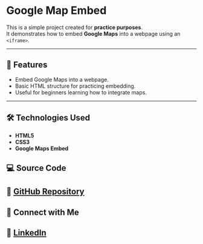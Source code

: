 # Google Map Embed

This is a simple project created for **practice purposes**.  
It demonstrates how to embed **Google Maps** into a webpage using an `<iframe>`.

---

## 🚀 Features
- Embed Google Maps into a webpage.
- Basic HTML structure for practicing embedding.
- Useful for beginners learning how to integrate maps.

---

## 🛠️ Technologies Used
- **HTML5**
- **CSS3**
- **Google Maps Embed**

## 💻 Source Code
🔗 [GitHub Repository](https://github.com/nufail-01/embed-google-map.git)
---
## 🤝 Connect with Me
🔗 [LinkedIn](https://www.linkedin.com/in/nufailshaikh/) 
---
